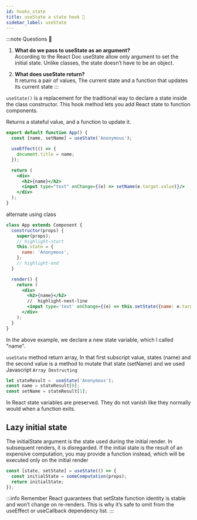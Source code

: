 ```yaml
---
id: hooks_state
title: useState a state hook 📌
sidebar_label: useState
---
```


:::note Questions 🤔
1. **What do we pass to useState as an argument?** <br/>
  According to the React Doc useState allow only argument to set the initial state. Unlike classes, the state doesn’t have to be an object.

2. **What does useState return?** <br/>
  It returns a pair of values, The current state and a function that updates its current state
:::

`useState()` is a replacement for the traditional way to declare a state inside the class constructor. This hook method lets you add React state to function components.

Returns a stateful value, and a function to update it.

```jsx {2,11}
export default function App() {
  const [name, setName] = useState('Anonymous');

  useEffect(() => {
    document.title = name;
  });

  return (
    <div>
      <h2>{name}</h2>
      <input type="text" onChange={(e) => setName(e.target.value)}/>
    </div>
  );
}
```
alternate using class 

```jsx
class App extends Component {
  constructor(props) {
    super(props);
    // highlight-start
    this.state = {
      name: 'Anonymous',
    };
    // highlight-end
  }

  render() {
    return (
      <div>
        <h2>{name}</h2>
        //  highlight-next-line
        <input type='text' onChange={(e) => this.setState({name: e.target.value})} />
      </div>
    );
  }
}
```


In the above example, we declare a new state variable, which I called "name". 

`useState` method return array, In that first subscript value, states (name) and the second value is a method to mutate that state (setName) and we used Javascript `Array Destructing` 

```jsx
let stateResult =  useState('Anonymous');
const name = stateResult[0];
const setName = stateResult[1];
```

In React state variables are preserved. They do not vanish like they normally would when a function exits.

## Lazy initial state
The initialState argument is the state used during the initial render. In subsequent renders, it is disregarded. If the initial state is the result of an expensive computation, you may provide a function instead, which will be executed only on the initial render

```jsx
const [state, setState] = useState(() => {
  const initialState = someComputation(props);
  return initialState;
});

```

:::info Remember 
React guarantees that setState function identity is stable and won’t change on re-renders. This is why it’s safe to omit from the useEffect or useCallback dependency list.
:::